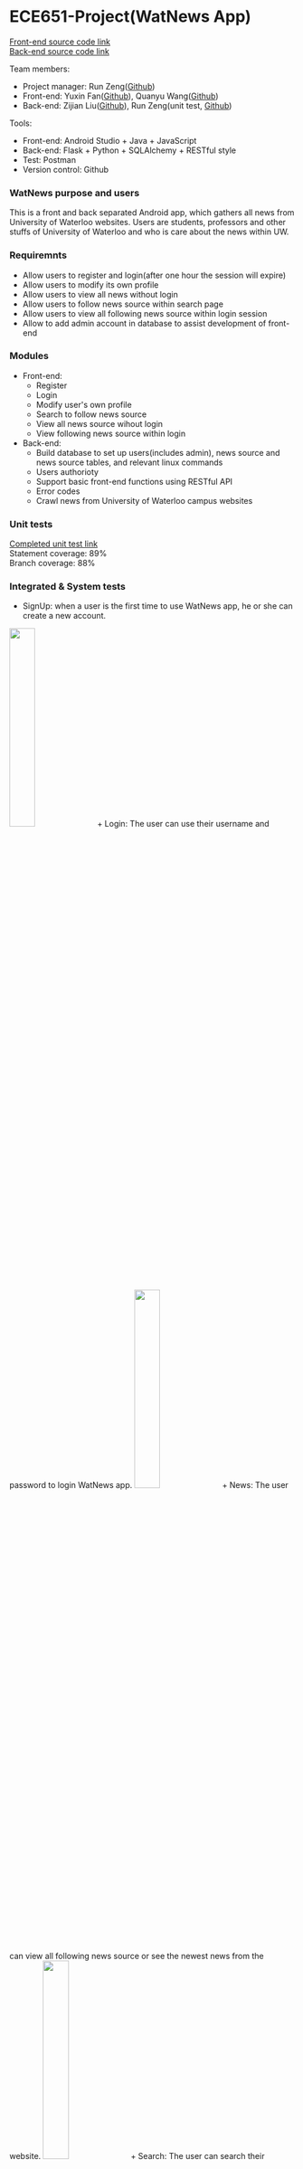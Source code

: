 # ECE651-Project(WatNews App)
[Front-end source code link](https://github.com/r24zeng/WatNews-App) <br>
[Back-end source code link](https://github.com/r24zeng/WatNews-App-back-end) <br>

Team members:
+ Project manager: Run Zeng([Github](https://github.com/r24zeng))
+ Front-end: Yuxin Fan([Github](https://github.com/faushine)), Quanyu Wang([Github](https://github.com/QuanyuWANG96))
+ Back-end: Zijian Liu([Github](https://github.com/graysonliu)), Run Zeng(unit test, [Github](https://github.com/r24zeng))

Tools:
+ Front-end: Android Studio + Java + JavaScript
+ Back-end: Flask + Python + SQLAlchemy + RESTful style
+ Test: Postman
+ Version control: Github

### WatNews purpose and users
This is a front and back separated Android app, which gathers all news from University of Waterloo websites. Users are students, professors and other stuffs of University of Waterloo and who is care about the news within UW.

### Requiremnts 
+ Allow users to register and login(after one hour the session will expire)
+ Allow users to modify its own profile
+ Allow users to view all news without login
+ Allow users to follow news source within search page
+ Allow users to view all following news source within login session
+ Allow to add admin account in database to assist development of front-end

### Modules
+ Front-end:
  + Register
  + Login
  + Modify user's own profile
  + Search to follow news source
  + View all news source wihout login
  + View following news source within login
+ Back-end:
  + Build database to set up users(includes admin), news source and news source tables, and relevant linux commands
  + Users authorioty 
  + Support basic front-end functions using RESTful API
  + Error codes
  + Crawl news from University of Waterloo campus websites

### Unit tests 
[Completed unit test link](https://github.com/r24zeng/WatNews-App-back-end/blob/master/test_newsapp.py) <br>
Statement coverage: 89% <br>
Branch coverage: 88% <br>

### Integrated & System tests
+ SignUp: when a user is the first time to use WatNews app, he or she can create a new account.
<img src="https://github.com/r24zeng/WatNews-App/raw/master/image/signup.jpg" width = "30%" height="30%" />
+ Login: The user can use their username and password to login WatNews app.
<img src="https://github.com/r24zeng/WatNews-App/raw/master/image/login.jpg" width = "30%" height="30%" />
+ News: The user can view all following news source or see the newest news from the website.
<img src="https://github.com/r24zeng/WatNews-App/raw/master/image/news.jpg" width = "30%" height="30%" />
+ Search: The user can search their favorite categories and add to favorite.
<img src="https://github.com/r24zeng/WatNews-App/raw/master/image/search.jpg" width = "30%" height="30%" />
+ Favorite: Show this user's favorite categories.
<img src="https://github.com/r24zeng/WatNews-App/raw/master/image/following.jpg" width = "30%" height="30%" />
+ Account Information: show this user's account information, such as department, faculty, gender and so on.
<img src="https://github.com/r24zeng/WatNews-App/raw/master/image/account.jpg" width = "30%" height="30%" />
+ Edit: The user can edit his or her profile.
<img src="https://github.com/r24zeng/WatNews-App/raw/master/image/edit.jpg" width = "30%" height="30%" />


